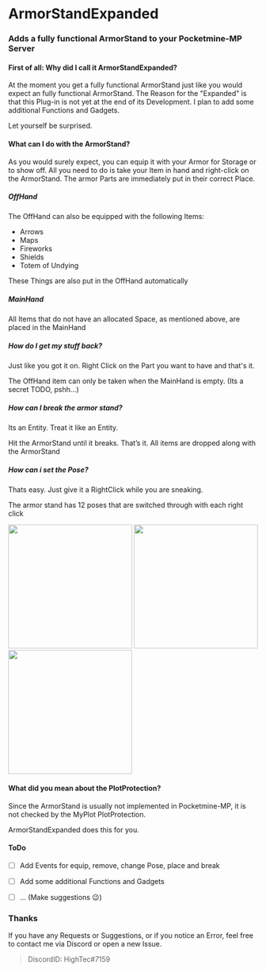 # ArmorStandExpanded

### **Adds a fully functional ArmorStand to your Pocketmine-MP Server**

#### First of all: Why did I call it ArmorStandExpanded? 
At the moment you get a fully functional ArmorStand just like you would expect an fully functional ArmorStand. 
The Reason for the "Expanded" is that this Plug-in is not yet at the end of its Development. 
I plan to add some additional Functions and Gadgets.

Let yourself be surprised.

#### What can I do with the ArmorStand?

As you would surely expect, you can equip it with your Armor for Storage or to show off.
All you need to do is take your Item in hand and right-click on the ArmorStand. The armor Parts are immediately put in their correct Place.

##### OffHand
The OffHand can also be equipped with the following Items:
* Arrows
* Maps
* Fireworks
* Shields
* Totem of Undying

These Things are also put in the OffHand automatically

##### MainHand
All Items that do not have an allocated Space, as mentioned above, are placed in the MainHand

##### How do I get my stuff back?
Just like you got it on. Right Click on the Part you want to have and that's it. 

The OffHand item can only be taken when the MainHand is empty. (Its a secret TODO, pshh...)

##### How can I break the armor stand?

Its an Entity. Treat it like an Entity.

Hit the ArmorStand until it breaks. That’s it. All items are dropped along with the ArmorStand

##### How can i set the Pose?

Thats easy. Just give it a RightClick while you are sneaking. 

The armor stand has 12 poses that are switched through with each right click

<img src="https://github.com/HighTecDev/ArmorStandExpanded/blob/main/img/pose_img1.jpg" height="250"> <img src="https://github.com/HighTecDev/ArmorStandExpanded/blob/main/img/pose_img2.jpg" height="250"> <img src="https://github.com/HighTecDev/ArmorStandExpanded/blob/main/img/pose_img3.jpg" height="250">

#### What did you mean about the PlotProtection?

Since the ArmorStand is usually not implemented in Pocketmine-MP, it is not checked by the MyPlot PlotProtection.

ArmorStandExpanded does this for you.

#### ToDo
- [ ] Add Events for equip, remove, change Pose, place and break
- [ ] Add some additional Functions and Gadgets
- [ ] ... (Make suggestions :wink:)


### Thanks

If you have any Requests or Suggestions, or if you notice an Error, feel free to contact me via Discord or open a new Issue.

> DiscordID: HighTec#7159
